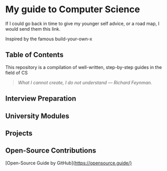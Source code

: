 # My guide to Computer Science
If I could go back in time to give my younger self advice, or a road map, I would send them this link.

Inspired by the famous build-your-own-x

## Table of Contents
This repository is a compilation of well-written, step-by-step guides in the field of CS 

> *What I cannot create, I do not understand — Richard Feynman.*

## Interview Preparation

## University Modules

## Projects

## Open-Source Contributions

[Open-Source Guide by GitHub](https://opensource.guide/}

